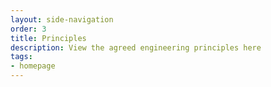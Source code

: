 ```yaml
---
layout: side-navigation
order: 3
title: Principles
description: View the agreed engineering principles here
tags:
- homepage
---
```

<!-- {% for page in collections["principles"] %}

* [{{ page.data.title }}]({{ page.url | url }})

{% endfor %} -->
